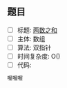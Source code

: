 ## 题目
- [ ] 标题: [两数之和](https://leetcode-cn.com/problems/two-sum/)
- [ ] 主体: 数组
- [ ] 算法: 双指针
- [ ] 时间复杂度: O()
- [ ] 代码:
```go
喔喔喔
```

